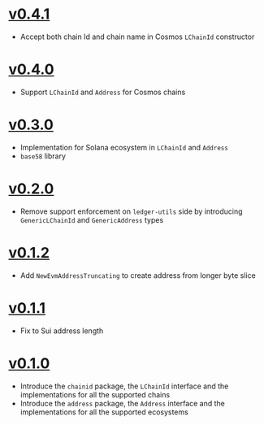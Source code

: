 # [v0.4.1](https://github.com/lombard-finance/chain/releases/tag/v0.4.1)
- Accept both chain Id and chain name in Cosmos `LChainId` constructor
# [v0.4.0](https://github.com/lombard-finance/chain/releases/tag/v0.4.0)
- Support `LChainId` and `Address` for Cosmos chains
# [v0.3.0](https://github.com/lombard-finance/chain/releases/tag/v0.3.0)
- Implementation for Solana ecosystem in `LChainId` and `Address`
- `base58` library
# [v0.2.0](https://github.com/lombard-finance/chain/releases/tag/v0.2.0)
- Remove support enforcement on `ledger-utils` side by introducing `GenericLChainId` and `GenericAddress` types
# [v0.1.2](https://github.com/lombard-finance/chain/releases/tag/v0.1.2)
- Add `NewEvmAddressTruncating` to create address from longer byte slice
# [v0.1.1](https://github.com/lombard-finance/chain/releases/tag/v0.1.1)
- Fix to Sui address length
# [v0.1.0](https://github.com/lombard-finance/chain/releases/tag/v0.1.0)
- Introduce the `chainid` package, the `LChainId` interface and the implementations for all the supported chains
- Introduce the `address` package, the `Address` interface and the implementations for all the supported ecosystems